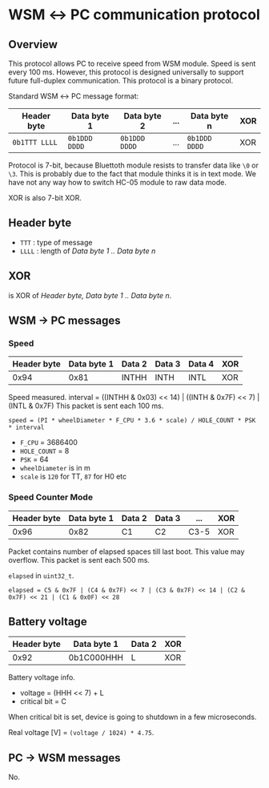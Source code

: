 # WSM ↔ PC communication protocol

## Overview

This protocol allows PC to receive speed from WSM module. Speed is sent every
100 ms. However, this protocol is designed universally to support future
full-duplex communication. This protocol is a binary protocol.

Standard WSM ↔ PC message format:

|  Header byte  |  Data byte 1  |  Data byte 2  | ... |  Data byte n  | XOR |
|---------------|---------------|---------------|-----|---------------|-----|
| `0b1TTT LLLL` | `0b1DDD DDDD` | `0b1DDD DDDD` | ... | `0b1DDD DDDD` | XOR |

Protocol is 7-bit, because Bluettoth module resists to transfer data like
`\0` or `\3`. This is probably due to the fact that module thinks it is in
text mode. We have not any way how to switch HC-05 module to raw data mode.

XOR is also 7-bit XOR.

## Header byte

 - `TTT` : type of message
 - `LLLL` : length of *Data byte 1 .. Data byte n*

## XOR

is XOR of *Header byte, Data byte 1 .. Data byte n*.

## WSM → PC messages

### Speed

| Header byte | Data byte 1 | Data 2 | Data 3 | Data 4 | XOR    |
|-------------|-------------|--------|--------|--------|--------|
| 0x94        | 0x81        | INTHH  | INTH   | INTL   | XOR    |

Speed measured. interval = ((INTHH & 0x03) << 14) | ((INTH & 0x7F) << 7) | (INTL & 0x7F)
This packet is sent each 100 ms.

```
speed = (PI * wheelDiameter * F_CPU * 3.6 * scale) / HOLE_COUNT * PSK * interval
```

 * `F_CPU` = 3686400
 * `HOLE_COUNT` = 8
 * `PSK` = 64
 * `wheelDiameter` is in m
 * `scale` is `120` for TT, `87` for H0 etc

### Speed Counter Mode

| Header byte | Data byte 1 | Data 2 | Data 3 | ...   | XOR    |
|-------------|-------------|--------|--------|-------|--------|
| 0x96        | 0x82        | C1     | C2     | C3-5  | XOR    |

Packet contains number of elapsed spaces till last boot. This value may
overflow. This packet is sent each 500 ms.

`elapsed` in `uint32_t`.

```
elapsed = C5 & 0x7F | (C4 & 0x7F) << 7 | (C3 & 0x7F) << 14 | (C2 & 0x7F) << 21 | (C1 & 0x0F) << 28
```

## Battery voltage

| Header byte | Data byte 1 | Data 2 | XOR    |
|-------------|-------------|--------|--------|
| 0x92        | 0b1C000HHH  | L      | XOR    |

Battery voltage info.

 * voltage = (HHH << 7) + L
 * critical bit = C

When critical bit is set, device is going to shutdown in a few microseconds.

Real voltage [V] = `(voltage / 1024) * 4.75`.

## PC → WSM messages

No.
